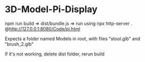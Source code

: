 # 3D-Model-Pi-Display

npm run build => dist/bundle.js => run using npx http-server . @http://127.0.0.1:8080/Code/pi.html

Expects a folder named Models in root, with files "stool.glb" and "brush_2.glb"

If it's not working, delete dist folder, rerun build
